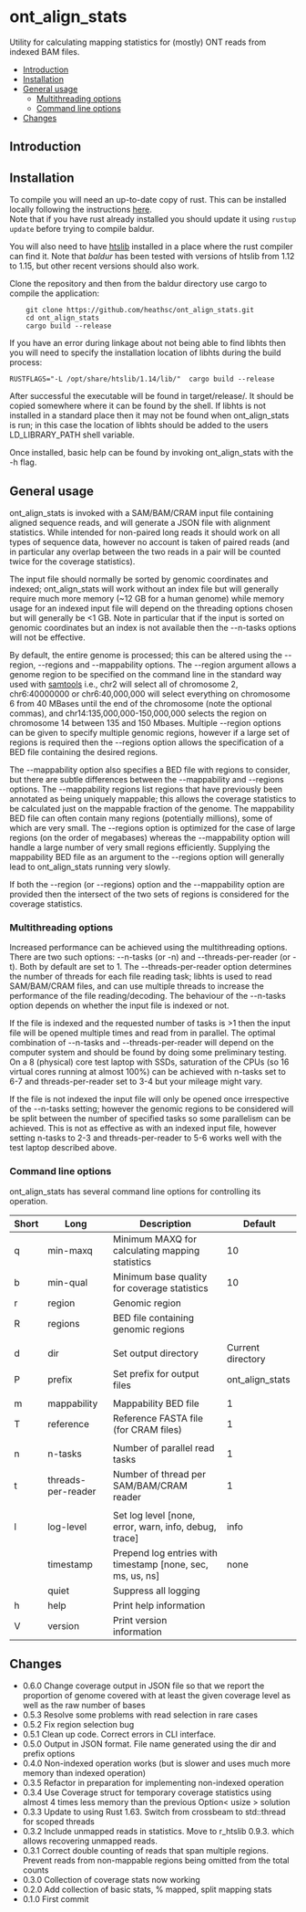 # ont_align_stats

Utility for calculating mapping statistics for (mostly) ONT reads from indexed BAM files.

- [Introduction](#intro)
- [Installation](#install)
- [General usage](#usage)
    - [Multithreading options](#thread)
    - [Command line options](#cli)
- [Changes](#changes)

## <a name="intro"></a>Introduction

## <a name="install"></a>Installation

To compile you will need an up-to-date copy of rust.  This can be
installed locally following the instructions [here](https://www.rust-lang.org/learn/get-started).  
Note that if you have rust already installed you should update it
using ``rustup update`` before trying to compile baldur.

You will also need to have [htslib](https://github.com/samtools/htslib) installed in a place
where the rust compiler can find it.  Note that *baldur* has been tested with versions of htslib from 1.12 to 1.15, but other recent versions should also work.

Clone the repository and then from the baldur directory
use cargo to compile the application:
```
    git clone https://github.com/heathsc/ont_align_stats.git
    cd ont_align_stats
    cargo build --release
```
If you have an error during linkage about not being able to find libhts then you will need to specify the installation location of libhts
during the build process:

    RUSTFLAGS="-L /opt/share/htslib/1.14/lib/"  cargo build --release

After successful the executable will be found in target/release/.  It
should be copied somewhere where it can be found by the shell. 
If libhts is not installed in a standard place then it may not be found 
when ont_align_stats is run; in this case the location of libhts should be added to the users LD_LIBRARY_PATH shell variable.

Once installed, basic help can be found by invoking ont_align_stats with
the -h flag.

## <a name="usage"></a>General usage

ont_align_stats is invoked with a SAM/BAM/CRAM input file containing aligned sequence reads, and will generate a JSON file
with alignment statistics.  While intended for non-paired long reads it should work on all 
types of sequence data, however no account is taken of paired reads (and in particular any overlap
between the two reads in a pair will be counted twice for the coverage statistics).

The input file should normally be sorted by genomic coordinates and indexed; ont_align_stats will work
without an index file but will generally require much more memory (~12 GB for a human genome) while memory
usage for an indexed input file will depend on the threading options chosen but will generally be <1 GB.  Note in
particular that if the input is sorted on genomic coordinates but an index is not available then
the --n-tasks options will not be effective.

By default, the entire genome is processed; this can be altered using the --region, --regions and --mappability options.
The --region argument allows a genome region to be specified on the command line in the standard way
used with [samtools](https://github.com/samtools/htslib) i.e., chr2 will select all of chromosome 2,
chr6:40000000 or chr6:40,000,000 will select everything on chromosome 6 from 40 MBases until the end 
of the chromosome (note the optional commas), and chr14:135,000,000-150,000,000 selects
the region on chromosome 14 between 135 and 150 Mbases.  Multiple --region options can be given to
specify multiple genomic regions, however if a large set of regions is required then the --regions option
allows the specification of a BED file containing the desired regions.

The --mappability option also specifies a BED file with regions to consider, but there are
subtle differences between the --mappability and --regions options.  The --mappability regions list
regions that have previously been annotated as being uniquely mappable; this allows the coverage
statistics to be calculated just on the mappable fraction of the genome.  The mappability BED file can often
contain many regions (potentially millions), some of which are very small. The --regions option is
optimized for the case of large regions (on the order of megabases) whereas the --mappability option will handle
a large number of very small regions efficiently.  Supplying the mappability BED file 
as an argument to the --regions option will generally lead to ont_align_stats running 
very slowly.

If both the --region (or --regions) option and the --mappability option are provided then the 
intersect of the two sets of regions is considered for the coverage statistics.

### <a name="thread"></a>Multithreading options

Increased performance can be achieved using the multithreading options.  There are two such options:
--n-tasks (or -n) and --threads-per-reader (or -t).  Both by default are set to 1. 
The --threads-per-reader option determines the number of threads for each file reading 
task; libhts is used to read SAM/BAM/CRAM files, and can use multiple threads to increase the
performance of the file reading/decoding.  The behaviour of the --n-tasks option depends on 
whether the input file is indexed or not.  

If the file is indexed and the requested number of tasks is >1
then the input file will be opened multiple times and read from in parallel.  The optimal 
combination of --n-tasks and --threads-per-reader will depend on the computer system and should be found
by doing some preliminary testing.  On a 8 (physical) core test laptop with SSDs, saturation of the CPUs (so 
16 virtual cores running at almost 100%) can be achieved with n-tasks set to 6-7 and threads-per-reader set to 3-4
but your mileage might vary.

If the file is not indexed the input file will only be opened once irrespective of 
the --n-tasks setting; however the genomic regions to be considered will be split between the number
of specified tasks so some parallelism can be achieved.  This is not as effective as with an indexed 
input file, however setting n-tasks to 2-3 and threads-per-reader to 5-6 works well with the test laptop 
described above.

### <a name="cli"></a>Command line options

ont_align_stats has several command line options for controlling its operation.

| Short | Long               | Description                                                | Default           |
|-------|--------------------|------------------------------------------------------------|-------------------|
 | q     | min-maxq           | Minimum MAXQ for calculating mapping statistics            | 10                |
| b     | min-qual           | Minimum base quality for coverage statistics               | 10                |
| r     | region             | Genomic region                                             |                   |
| R     | regions            | BED file containing genomic regions                        |                   |
|||||
| d     | dir                | Set output directory                                       | Current directory |
| P     | prefix             | Set prefix for output files                                | ont_align_stats   |
|||||
| m     | mappability        | Mappability BED file                                       | 1                 |
| T     | reference          | Reference FASTA file (for CRAM files)                      | 1                 |
|||||
| n     | n-tasks            | Number of parallel read tasks                              | 1                 |
| t     | threads-per-reader | Number of thread per SAM/BAM/CRAM reader                   | 1                 |
|||||
| l     | log-level          | Set log level [none, error, warn, info, debug, trace]      | info              |
|       | timestamp          | Prepend log entries with timestamp [none, sec, ms, us, ns] | none              |
|       | quiet              | Suppress all logging                                       |                   |
| h     | help               | Print help information                                     |                   |
| V     | version            | Print version information                                  |                   |

## <a name="changes"></a>Changes

 - 0.6.0 Change coverage output in JSON file so that we report the proportion of genome covered with at least the given coverage level as well as the raw number of bases
 - 0.5.3 Resolve some problems with read selection in rare cases
 - 0.5.2 Fix region selection bug
 - 0.5.1 Clean up code.  Correct errors in CLI interface.
 - 0.5.0 Output in JSON format.  File name generated using the dir and prefix options
 - 0.4.0 Non-indexed operation works (but is slower and uses much more memory than indexed operation)
 - 0.3.5 Refactor in preparation for implementing non-indexed operation
 - 0.3.4 Use Coverage struct for temporary coverage statistics using almost 4 times less memory than the previous Option< usize > solution
 - 0.3.3 Update to using Rust 1.63.  Switch from crossbeam to std::thread for scoped threads
 - 0.3.2 Include unmapped reads in statistics.  Move to r_htslib 0.9.3. which allows recovering unmapped reads.
 - 0.3.1 Correct double counting of reads that span multiple regions.  Prevent reads from non-mappable regions being 
omitted from the total counts
 - 0.3.0 Collection of coverage stats now working
 - 0.2.0 Add collection of basic stats, % mapped, split mapping stats
 - 0.1.0 First commit
